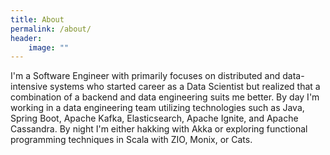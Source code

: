 ```yaml
---
title: About
permalink: /about/
header:
    image: ""
---
```

I'm a Software Engineer with primarily focuses on distributed and data-intensive systems who started career as a Data Scientist but realized that a combination of a backend and data engineering suits me better.
By day I'm working in a data engineering team utilizing technologies such as Java, Spring Boot, Apache Kafka, Elasticsearch, Apache Ignite, and Apache Cassandra.
By night I'm either hakking with Akka or exploring functional programming techniques in Scala with ZIO, Monix, or Cats.